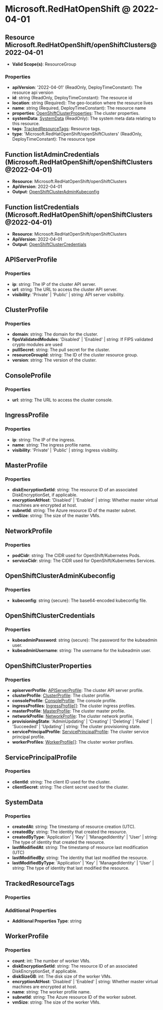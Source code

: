 # Microsoft.RedHatOpenShift @ 2022-04-01

## Resource Microsoft.RedHatOpenShift/openShiftClusters@2022-04-01
* **Valid Scope(s)**: ResourceGroup
### Properties
* **apiVersion**: '2022-04-01' (ReadOnly, DeployTimeConstant): The resource api version
* **id**: string (ReadOnly, DeployTimeConstant): The resource id
* **location**: string (Required): The geo-location where the resource lives
* **name**: string (Required, DeployTimeConstant): The resource name
* **properties**: [OpenShiftClusterProperties](#openshiftclusterproperties): The cluster properties.
* **systemData**: [SystemData](#systemdata) (ReadOnly): The system meta data relating to this resource.
* **tags**: [TrackedResourceTags](#trackedresourcetags): Resource tags.
* **type**: 'Microsoft.RedHatOpenShift/openShiftClusters' (ReadOnly, DeployTimeConstant): The resource type

## Function listAdminCredentials (Microsoft.RedHatOpenShift/openShiftClusters@2022-04-01)
* **Resource**: Microsoft.RedHatOpenShift/openShiftClusters
* **ApiVersion**: 2022-04-01
* **Output**: [OpenShiftClusterAdminKubeconfig](#openshiftclusteradminkubeconfig)

## Function listCredentials (Microsoft.RedHatOpenShift/openShiftClusters@2022-04-01)
* **Resource**: Microsoft.RedHatOpenShift/openShiftClusters
* **ApiVersion**: 2022-04-01
* **Output**: [OpenShiftClusterCredentials](#openshiftclustercredentials)

## APIServerProfile
### Properties
* **ip**: string: The IP of the cluster API server.
* **url**: string: The URL to access the cluster API server.
* **visibility**: 'Private' | 'Public' | string: API server visibility.

## ClusterProfile
### Properties
* **domain**: string: The domain for the cluster.
* **fipsValidatedModules**: 'Disabled' | 'Enabled' | string: If FIPS validated crypto modules are used
* **pullSecret**: string: The pull secret for the cluster.
* **resourceGroupId**: string: The ID of the cluster resource group.
* **version**: string: The version of the cluster.

## ConsoleProfile
### Properties
* **url**: string: The URL to access the cluster console.

## IngressProfile
### Properties
* **ip**: string: The IP of the ingress.
* **name**: string: The ingress profile name.
* **visibility**: 'Private' | 'Public' | string: Ingress visibility.

## MasterProfile
### Properties
* **diskEncryptionSetId**: string: The resource ID of an associated DiskEncryptionSet, if applicable.
* **encryptionAtHost**: 'Disabled' | 'Enabled' | string: Whether master virtual machines are encrypted at host.
* **subnetId**: string: The Azure resource ID of the master subnet.
* **vmSize**: string: The size of the master VMs.

## NetworkProfile
### Properties
* **podCidr**: string: The CIDR used for OpenShift/Kubernetes Pods.
* **serviceCidr**: string: The CIDR used for OpenShift/Kubernetes Services.

## OpenShiftClusterAdminKubeconfig
### Properties
* **kubeconfig**: string {secure}: The base64-encoded kubeconfig file.

## OpenShiftClusterCredentials
### Properties
* **kubeadminPassword**: string {secure}: The password for the kubeadmin user.
* **kubeadminUsername**: string: The username for the kubeadmin user.

## OpenShiftClusterProperties
### Properties
* **apiserverProfile**: [APIServerProfile](#apiserverprofile): The cluster API server profile.
* **clusterProfile**: [ClusterProfile](#clusterprofile): The cluster profile.
* **consoleProfile**: [ConsoleProfile](#consoleprofile): The console profile.
* **ingressProfiles**: [IngressProfile](#ingressprofile)[]: The cluster ingress profiles.
* **masterProfile**: [MasterProfile](#masterprofile): The cluster master profile.
* **networkProfile**: [NetworkProfile](#networkprofile): The cluster network profile.
* **provisioningState**: 'AdminUpdating' | 'Creating' | 'Deleting' | 'Failed' | 'Succeeded' | 'Updating' | string: The cluster provisioning state.
* **servicePrincipalProfile**: [ServicePrincipalProfile](#serviceprincipalprofile): The cluster service principal profile.
* **workerProfiles**: [WorkerProfile](#workerprofile)[]: The cluster worker profiles.

## ServicePrincipalProfile
### Properties
* **clientId**: string: The client ID used for the cluster.
* **clientSecret**: string: The client secret used for the cluster.

## SystemData
### Properties
* **createdAt**: string: The timestamp of resource creation (UTC).
* **createdBy**: string: The identity that created the resource.
* **createdByType**: 'Application' | 'Key' | 'ManagedIdentity' | 'User' | string: The type of identity that created the resource.
* **lastModifiedAt**: string: The timestamp of resource last modification (UTC)
* **lastModifiedBy**: string: The identity that last modified the resource.
* **lastModifiedByType**: 'Application' | 'Key' | 'ManagedIdentity' | 'User' | string: The type of identity that last modified the resource.

## TrackedResourceTags
### Properties
### Additional Properties
* **Additional Properties Type**: string

## WorkerProfile
### Properties
* **count**: int: The number of worker VMs.
* **diskEncryptionSetId**: string: The resource ID of an associated DiskEncryptionSet, if applicable.
* **diskSizeGB**: int: The disk size of the worker VMs.
* **encryptionAtHost**: 'Disabled' | 'Enabled' | string: Whether master virtual machines are encrypted at host.
* **name**: string: The worker profile name.
* **subnetId**: string: The Azure resource ID of the worker subnet.
* **vmSize**: string: The size of the worker VMs.

